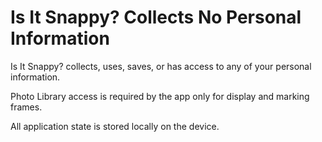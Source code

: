 # Is It Snappy? Collects No Personal Information

Is It Snappy? collects, uses, saves, or has access to any of your
personal information.

Photo Library access is required by the app only for display and
marking frames.

All application state is stored locally on the device.
